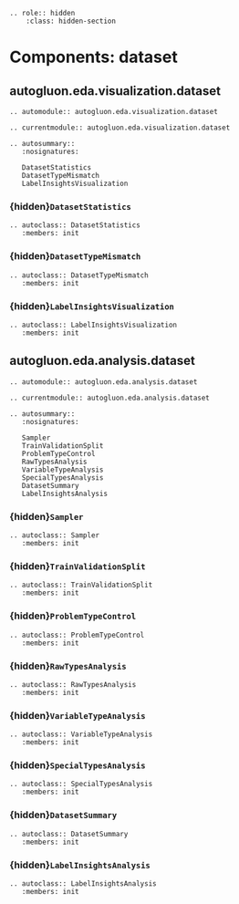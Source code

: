 ```{eval-rst}
.. role:: hidden
    :class: hidden-section
```

# Components: dataset

## autogluon.eda.visualization.dataset

```{eval-rst}
.. automodule:: autogluon.eda.visualization.dataset
```

```{eval-rst}
.. currentmodule:: autogluon.eda.visualization.dataset
```

```{eval-rst}
.. autosummary::
   :nosignatures:

   DatasetStatistics
   DatasetTypeMismatch
   LabelInsightsVisualization
```

### {hidden}`DatasetStatistics`

```{eval-rst}
.. autoclass:: DatasetStatistics
   :members: init
```

### {hidden}`DatasetTypeMismatch`

```{eval-rst}
.. autoclass:: DatasetTypeMismatch
   :members: init
```

### {hidden}`LabelInsightsVisualization`

```{eval-rst}
.. autoclass:: LabelInsightsVisualization
   :members: init

```

## autogluon.eda.analysis.dataset

```{eval-rst}
.. automodule:: autogluon.eda.analysis.dataset
```

```{eval-rst}
.. currentmodule:: autogluon.eda.analysis.dataset
```

```{eval-rst}
.. autosummary::
   :nosignatures:

   Sampler
   TrainValidationSplit
   ProblemTypeControl
   RawTypesAnalysis
   VariableTypeAnalysis
   SpecialTypesAnalysis
   DatasetSummary
   LabelInsightsAnalysis
```

### {hidden}`Sampler`

```{eval-rst}
.. autoclass:: Sampler
   :members: init

```

### {hidden}`TrainValidationSplit`

```{eval-rst}
.. autoclass:: TrainValidationSplit
   :members: init

```

### {hidden}`ProblemTypeControl`

```{eval-rst}
.. autoclass:: ProblemTypeControl
   :members: init

```

### {hidden}`RawTypesAnalysis`

```{eval-rst}
.. autoclass:: RawTypesAnalysis
   :members: init

```

### {hidden}`VariableTypeAnalysis`

```{eval-rst}
.. autoclass:: VariableTypeAnalysis
   :members: init

```

### {hidden}`SpecialTypesAnalysis`

```{eval-rst}
.. autoclass:: SpecialTypesAnalysis
   :members: init

```

### {hidden}`DatasetSummary`

```{eval-rst}
.. autoclass:: DatasetSummary
   :members: init

```

### {hidden}`LabelInsightsAnalysis`

```{eval-rst}
.. autoclass:: LabelInsightsAnalysis
   :members: init
```

